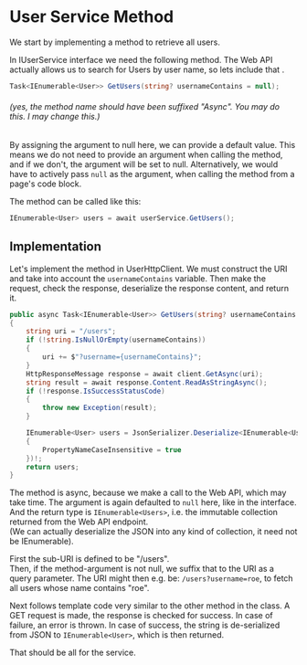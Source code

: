 # User Service Method

We start by implementing a method to retrieve all users. 

In IUserService interface we need the following method. The Web API actually allows us to search for Users by user name, so lets include that .

```csharp
Task<IEnumerable<User>> GetUsers(string? usernameContains = null);
```

###### (yes, the method name should have been suffixed "Async". You may do this. I may change this.)

By assigning the argument to null here, we can provide a default value. This means we do not need to provide an argument when calling the method, and if we don't, the argument will be set to null. Alternatively, we would have to actively pass `null` as the argument, when calling the method from a page's code block.

The method can be called like this:

```csharp
IEnumerable<User> users = await userService.GetUsers();
```

## Implementation
Let's implement the method in UserHttpClient. 
We must construct the URI and take into account the `usernameContains` variable. 
Then make the request, check the response, deserialize the response content, and return it.

```csharp
public async Task<IEnumerable<User>> GetUsers(string? usernameContains = null)
{
    string uri = "/users";
    if (!string.IsNullOrEmpty(usernameContains))
    {
        uri += $"?username={usernameContains}";
    }
    HttpResponseMessage response = await client.GetAsync(uri);
    string result = await response.Content.ReadAsStringAsync();
    if (!response.IsSuccessStatusCode)
    {
        throw new Exception(result);
    }

    IEnumerable<User> users = JsonSerializer.Deserialize<IEnumerable<User>>(result, new JsonSerializerOptions
    {
        PropertyNameCaseInsensitive = true
    })!;
    return users;
}
```

The method is async, because we make a call to the Web API, which may take time. 
The argument is again defaulted to `null` here, like in the interface. 
And the return type is `IEnumerable<Users>`, i.e. the immutable collection returned from the Web API endpoint.\
(We can actually deserialize the JSON into any kind of collection, it need not be IEnumerable).

First the sub-URI is defined to be "/users".\
Then, if the method-argument is not null, we suffix that to the URI as a query parameter. The URI might then e.g. be: `/users?username=roe`, to fetch all users whose name contains "roe".

Next follows template code very similar to the other method in the class. A GET request is made, the response is checked for success. In case of failure, an error is thrown. In case of success, the string is de-serialized from JSON to `IEnumerable<User>`, which is then returned.

That should be all for the service.